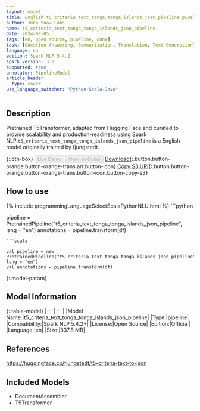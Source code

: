 ```yaml
---
layout: model
title: English t5_criteria_text_tonga_tonga_islands_json_pipeline pipeline T5Transformer from fjungstedt
author: John Snow Labs
name: t5_criteria_text_tonga_tonga_islands_json_pipeline
date: 2024-08-05
tags: [en, open_source, pipeline, onnx]
task: [Question Answering, Summarization, Translation, Text Generation]
language: en
edition: Spark NLP 5.4.2
spark_version: 3.0
supported: true
annotator: PipelineModel
article_header:
  type: cover
use_language_switcher: "Python-Scala-Java"
---
```


## Description

Pretrained T5Transformer, adapted from Hugging Face and curated to provide scalability and production-readiness using Spark NLP.`t5_criteria_text_tonga_tonga_islands_json_pipeline` is a English model originally trained by fjungstedt.

{:.btn-box}
<button class="button button-orange" disabled>Live Demo</button>
<button class="button button-orange" disabled>Open in Colab</button>
[Download](https://s3.amazonaws.com/auxdata.johnsnowlabs.com/public/models/t5_criteria_text_tonga_tonga_islands_json_pipeline_en_5.4.2_3.0_1722833891807.zip){:.button.button-orange.button-orange-trans.arr.button-icon}
[Copy S3 URI](s3://auxdata.johnsnowlabs.com/public/models/t5_criteria_text_tonga_tonga_islands_json_pipeline_en_5.4.2_3.0_1722833891807.zip){:.button.button-orange.button-orange-trans.button-icon.button-copy-s3}

## How to use



<div class="tabs-box" markdown="1">
{% include programmingLanguageSelectScalaPythonNLU.html %}
```python

pipeline = PretrainedPipeline("t5_criteria_text_tonga_tonga_islands_json_pipeline", lang = "en")
annotations =  pipeline.transform(df)   

```
```scala

val pipeline = new PretrainedPipeline("t5_criteria_text_tonga_tonga_islands_json_pipeline", lang = "en")
val annotations = pipeline.transform(df)

```
</div>

{:.model-param}
## Model Information

{:.table-model}
|---|---|
|Model Name:|t5_criteria_text_tonga_tonga_islands_json_pipeline|
|Type:|pipeline|
|Compatibility:|Spark NLP 5.4.2+|
|License:|Open Source|
|Edition:|Official|
|Language:|en|
|Size:|337.8 MB|

## References

https://huggingface.co/fjungstedt/t5-criteria-text-to-json

## Included Models

- DocumentAssembler
- T5Transformer